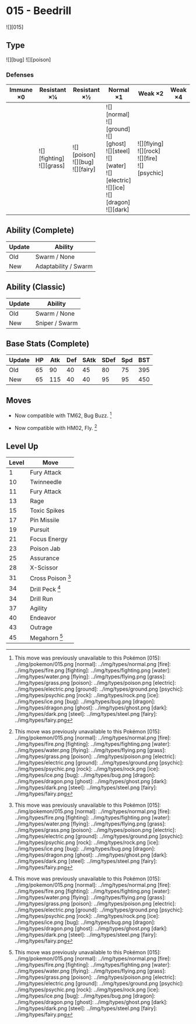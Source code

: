 # 015 - Beedrill
![][015]

## Type

![][bug]  ![][poison]

### Defenses

Immune ×0 | Resistant ×¼                     | Resistant ×½                                | Normal ×1                                                                                                                                 | Weak ×2                                                      | Weak ×4 | 
---       | ---                              | ---                                         | ---                                                                                                                                       | ---                                                          | ---     | 
          | ![][fighting]<br> ![][grass]<br> | ![][poison]<br> ![][bug]<br> ![][fairy]<br> | ![][normal]<br> ![][ground]<br> ![][ghost]<br> ![][steel]<br> ![][water]<br> ![][electric]<br> ![][ice]<br> ![][dragon]<br> ![][dark]<br> | ![][flying]<br> ![][rock]<br> ![][fire]<br> ![][psychic]<br> |         | 

## Ability (Complete)

Update | Ability              | 
---    | ---                  | 
Old    | Swarm / None         | 
New    | Adaptability / Swarm | 

## Ability (Classic)

Update | Ability        | 
---    | ---            | 
Old    | Swarm / None   | 
New    | Sniper / Swarm | 

## Base Stats (Complete)

Update | HP  | Atk | Def | SAtk | SDef | Spd | BST | 
---    | --- | --- | --- | ---  | ---  | --- | --- | 
Old    | 65  | 90  | 40  | 45   | 80   | 75  | 395 | 
New    | 65  | 115 | 40  | 40   | 95   | 95  | 450 | 

## Moves

 - Now compatible with TM62, Bug Buzz. [^1]

 - Now compatible with HM02, Fly. [^1]

## Level Up

Level | Move              | 
---   | ---               | 
1     | Fury Attack       | 
10    | Twinneedle        | 
11    | Fury Attack       | 
13    | Rage              | 
15    | Toxic Spikes      | 
17    | Pin Missile       | 
19    | Pursuit           | 
21    | Focus Energy      | 
23    | Poison Jab        | 
25    | Assurance         | 
28    | X-Scissor         | 
31    | Cross Poison [^1] | 
34    | Drill Peck [^1]   | 
34    | Drill Run         | 
37    | Agility           | 
40    | Endeavor          | 
43    | Outrage           | 
45    | Megahorn [^1]     | 

[^1]: This move was previously unavailable to this Pokémon
[015]: ../img/pokemon/015.png
[normal]: ../img/types/normal.png
[fire]: ../img/types/fire.png
[fighting]: ../img/types/fighting.png
[water]: ../img/types/water.png
[flying]: ../img/types/flying.png
[grass]: ../img/types/grass.png
[poison]: ../img/types/poison.png
[electric]: ../img/types/electric.png
[ground]: ../img/types/ground.png
[psychic]: ../img/types/psychic.png
[rock]: ../img/types/rock.png
[ice]: ../img/types/ice.png
[bug]: ../img/types/bug.png
[dragon]: ../img/types/dragon.png
[ghost]: ../img/types/ghost.png
[dark]: ../img/types/dark.png
[steel]: ../img/types/steel.png
[fairy]: ../img/types/fairy.png
